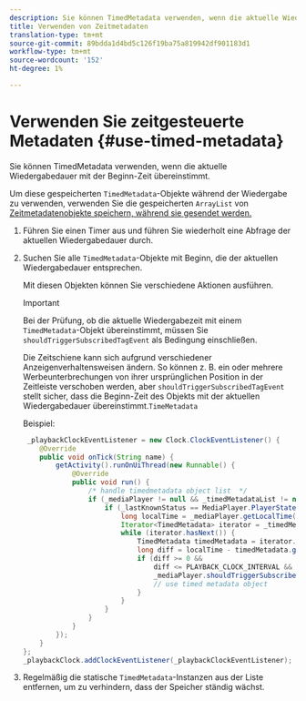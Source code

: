 ```yaml
---
description: Sie können TimedMetadata verwenden, wenn die aktuelle Wiedergabedauer mit der Beginn-Zeit übereinstimmt.
title: Verwenden von Zeitmetadaten
translation-type: tm+mt
source-git-commit: 89bdda1d4bd5c126f19ba75a819942df901183d1
workflow-type: tm+mt
source-wordcount: '152'
ht-degree: 1%

---
```



# Verwenden Sie zeitgesteuerte Metadaten {#use-timed-metadata}

Sie können TimedMetadata verwenden, wenn die aktuelle Wiedergabedauer mit der Beginn-Zeit übereinstimmt.

Um diese gespeicherten `TimedMetadata`-Objekte während der Wiedergabe zu verwenden, verwenden Sie die gespeicherten `ArrayList` von [Zeitmetadatenobjekte speichern, während sie gesendet werden.](../../ad-insertion/custom-tags-configure/android-1.4-timed-metadata-store.md)

1. Führen Sie einen Timer aus und führen Sie wiederholt eine Abfrage der aktuellen Wiedergabedauer durch.
1. Suchen Sie alle `TimedMetadata`-Objekte mit Beginn, die der aktuellen Wiedergabedauer entsprechen.

   Mit diesen Objekten können Sie verschiedene Aktionen ausführen.

   >[!IMPORTANT]
   >
   >Bei der Prüfung, ob die aktuelle Wiedergabezeit mit einem `TimedMetadata`-Objekt übereinstimmt, müssen Sie `shouldTriggerSubscribedTagEvent` als Bedingung einschließen.

   Die Zeitschiene kann sich aufgrund verschiedener Anzeigenverhaltensweisen ändern. So können z. B. ein oder mehrere Werbeunterbrechungen von ihrer ursprünglichen Position in der Zeitleiste verschoben werden, aber `shouldTriggerSubscribedTagEvent` stellt sicher, dass die Beginn-Zeit des Objekts mit der aktuellen Wiedergabedauer übereinstimmt.`TimeMetadata`

   Beispiel:

   ```java
    _playbackClockEventListener = new Clock.ClockEventListener() {
       @Override
       public void onTick(String name) {
           getActivity().runOnUiThread(new Runnable() {
               @Override
               public void run() {
                   /* handle timedmetadata object list  */ 
                   if (_mediaPlayer != null && _timedMetadataList != null && _timedMetadataList.size() > 0) {
                       if (_lastKnownStatus == MediaPlayer.PlayerState.PLAYING) {
                           long localTime = _mediaPlayer.getLocalTime();
                           Iterator<TimedMetadata> iterator = _timedMetadataList.iterator(); 
                           while (iterator.hasNext()) {
                               TimedMetadata timedMetadata = iterator.next();
                               long diff = localTime - timedMetadata.getTime();
                               if (diff >= 0 &&
                                   diff <= PLAYBACK_CLOCK_INTERVAL &&
                                   _mediaPlayer.shouldTriggerSubscribedTagEvent()) {
                                   // use timed metadata object
                               }
                           }
                       }
                   }
               }
           });
       }
   };
   _playbackClock.addClockEventListener(_playbackClockEventListener);
   ```

1. Regelmäßig die statische `TimedMetadata`-Instanzen aus der Liste entfernen, um zu verhindern, dass der Speicher ständig wächst.